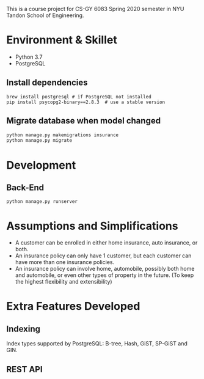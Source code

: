 This is a course project for CS-GY 6083 Spring 2020 semester in NYU Tandon School of Engineering.

# Environment & Skillet
- Python 3.7
- PostgreSQL


## Install dependencies
```shell
brew install postgresql # if PostgreSQL not installed 
pip install psycopg2-binary==2.8.3  # use a stable version  
```

## Migrate database when model changed
```sh
python manage.py makemigrations insurance
python manage.py migrate
```

# Development

## Back-End
```shell
python manage.py runserver
```

# Assumptions and Simplifications
- A customer can be enrolled in either home insurance, auto insurance, or both.
- An insurance policy can only have 1 customer, but each customer can have more than one insurance policies.
- An insurance policy can involve home, automobile, possibly both home and automobile, or even other types of property in the future. (To keep the highest flexibility and extensibility)

# Extra Features Developed

## Indexing
Index types supported by PostgreSQL: B-tree, Hash, GiST, SP-GiST and GIN.

## REST API
